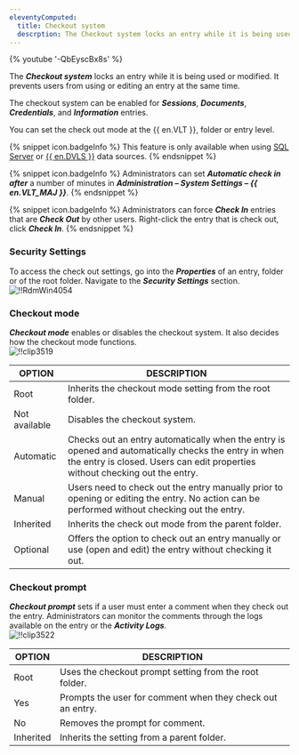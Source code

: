 ```yaml
---
eleventyComputed:
  title: Checkout system
  descrption: The Checkout system locks an entry while it is being used or modified. It prevents users from using or editing an entry at the same time.  
---
```

{% youtube '-QbEyscBx8s' %}  

The ***Checkout system*** locks an entry while it is being used or modified. It prevents users from using or editing an entry at the same time.  

The checkout system can be enabled for ***Sessions***, ***Documents***, ***Credentials***, and ***Information*** entries.  

You can set the check out mode at the {{ en.VLT }}, folder or entry level. 

{% snippet icon.badgeInfo %} 
This feature is only available when using [SQL Server](/rdm/windows/data-sources/data-sources-types/advanced-data-sources/microsoft-sql-server/) or [{{ en.DVLS }}](/rdm/windows/data-sources/data-sources-types/advanced-data-sources/server/) data sources. 
{% endsnippet %}
 
{% snippet icon.badgeInfo %} 
Administrators can set ***Automatic check in after*** a number of minutes in ***Administration – System Settings – {{ en.VLT_MAJ }}***. 
{% endsnippet %}
 
{% snippet icon.badgeInfo %} 
Administrators can force ***Check In*** entries that are ***Check Out*** by other users. Right-click the entry that is check out, click ***Check In***. 
{% endsnippet %}
 
### Security Settings 

To access the check out settings, go into the ***Properties*** of an entry, folder or of the root folder. Navigate to the ***Security Settings*** section.  
![!!RdmWin4054](https://webdevolutions.azureedge.net/docs/en/rdm/windows/RdmWin4054.png) 

### Checkout mode 

***Checkout mode*** enables or disables the checkout system. It also decides how the checkout mode functions.  
![!!clip3519](https://webdevolutions.azureedge.net/docs/en/rdm/windows/clip3519.png) 

| OPTION                      | DESCRIPTION                                                            |
|-----------------------------|------------------------------------------------------------------------|
| Root          | Inherits the checkout mode setting from the root folder.                                                                                                |
| Not available | Disables the checkout system.                                                                                                |
| Automatic     | Checks out an entry automatically when the entry is opened and automatically checks the entry in when the entry is closed. Users can edit properties without checking out the entry. |
| Manual        | Users need to check out the entry manually prior to opening or editing the entry. No action can be performed without checking out the entry.                                                                        |
| Inherited     | Inherits the check out mode from the parent folder.                                                                                                |
| Optional      | Offers the option to check out an entry manually or use (open and edit) the entry without checking it out.                                                                                                   |

### Checkout prompt 

***Checkout prompt*** sets if a user must enter a comment when they check out the entry. Administrators can monitor the comments through the logs available on the entry or the ***Activity Logs***.  
![!!clip3522](https://webdevolutions.azureedge.net/docs/en/rdm/windows/clip3522.png) 

| OPTION   | DESCRIPTION                                  |
|----------|----------------------------------------------|
| Root     | Uses the checkout prompt setting from the root folder. |
| Yes      | Prompts the user for comment when they check out an entry. |
| No       | Removes the prompt for comment.              |
| Inherited | Inherits the setting from a parent folder.  |

